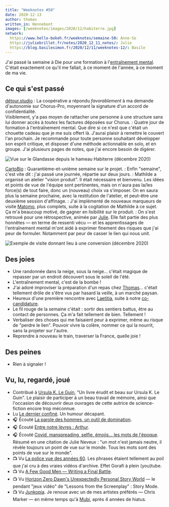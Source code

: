 ```yaml
---
title: "Weeknotes #50"
date: 2020-12-13
author: thomas
written_in: Hennebont
images: [/weeknotes/images/2020/12/habiterre.jpg]
network:
  https://www.hello-bokeh.fr/weeknotes/semaine-50: Anne-So
  https://juliebrillet.fr/notes/2020_12_11_notes/: Julie
  https://blog.basilesimon.fr/2020/12/11/weeknotes-12/: Basile
---
```


J'ai passé la semaine à Die pour une formation à l'[entraînement mental](https://fr.wikipedia.org/wiki/Entra%C3%AEnement_mental). C'était exactement ce qu'il me fallait, à ce moment de l'année, à ce moment de ma vie.

<!--more-->

## Ce qui s'est passé

[détour.studio]
: La coopérative a répondu _favorablement_ à ma demande d'autonomie sur Chorus-Pro, moyennant la signature d'un accord de confidentialité.<br>
Visiblement, y'a pas moyen de rattacher une personne à une structure sans lui donner accès à _toutes_ les factures déposées sur Chorus.
: Quatre jour de formation à l'entraînement mental. Que dire si ce n'est que c'était un chouette cadeau que je me suis offert là. J'aurai plaisir à remettre le couvert l'an prochain. Je recommande pour toute personne souhaitant développer son esprit critique, et disposer d'une méthode actionnable en solo, et en groupe. J'ai plusieurs pages de notes, que j'ai encore besoin de digérer.

![](/weeknotes/images/2020/12/habiterre.jpg "Vue sur le Glandasse depuis le hameau Habiterre (décembre 2020)")

[CartoBio]
: Quarantième-et-unième semaine sur le projet.
: Enfin "semaine", c'est vite dit : j'ai passé une journée, répartie sur deux jours.
: Mathilde a organisé un atelier "vision produit". Il était nécessaire et bienvenu. Les idées et points de vue de l'équipe sont pertinentes, mais on n'aura pas la/les force(s) de tout faire, donc un (nouveau) choix va s'imposer. On en saura plus la semaine prochaine, avec la restitution de l'atelier, et peut-être une deuxième session d'affinage.
: J'ai implémenté de nouveaux marqueurs de visite [Matomo](https://matomo.org/), plus complets, suite à la cogitation de Mathilde à ce sujet. Ça m'a beaucoup motivé, de gagner en lisibilité sur le produit.
: On s'est retrouvé pour une rétrospective, animée par [Julie](https://www.nousistan.org/). Elle fait partie des plus honnêtes — en terme de ressenti vécu — et les apprentissages de l'entraînement mental m'ont aidé à exprimer finement des risques que j'ai peur de formuler. Notamment par peur de casser le lien qui nous unit.

![](/weeknotes/images/2020/12/cartobio-stats-goals.png "Exemple de visite donnant lieu à une conversion (décembre 2020)")

## Des joies

- Une randonnée dans la neige, sous la neige… c'était magique de repasser par un endroit découvert sous le soleil de l'été.
- L'entraînement mental, c'est de la bombe !
- J'ai adoré improviser la préparation d'un repas chez [Thomas](https://fr.linkedin.com/in/thomas-glatt-586bb56)… c'était tellement drôle de s'être vus par hasard la veille, à un marché paysan.
- Heureux d'une première rencontre avec [Laetitia](https://github.com/weblaetitia), suite à notre [co-candidature](/weeknotes/48/).
- Le fil rouge de la semaine c'était : sortir des sentiers battus, être au contact de personnes. Ça m'a fait tellement de bien. Tellement !
- Verbaliser des choses qui me faisaient peur à exprimer, même au risque de "perdre le lien". Pouvoir vivre la colère, nommer ce qui la nourrit, sans la projeter sur l'autre.
- Reprendre à nouveau le train, traverser la France, quelle joie !

## Des peines

- Rien à signaler !

## Vu, lu, regardé, joué

- Contribué à [Ursula K. Le Guin](https://www.ulule.com/ursula-k-le-guin/), "Un livre érudit et beau sur Ursula K. Le Guin". Le plaisir de participer à un beau travail de mémoire, ainsi que l'occasion de découvrir deux ouvrages de cette autrice de science-fiction encore trop méconnue.
- Lu [Le dernier confiné](https://www.miximum.fr/blog/le-dernier-confine/). Un humour décapant.
- 🎧 Écouté [La parole des hommes, un outil de domination](http://www.slate.fr/podcast/196486/manterrupting-parole-femmes-hommes-outil-domination-masculinite-mansplaining-48).
- 🎧 Écouté [Entre notre lèvres : Arthur](https://podcast.ausha.co/entrenoslevres/arthur).
- 🎧 Écouté [Covid, manspreading, selfie, émojis... les mots de l'époque](https://www.franceculture.fr/emissions/la-grande-table-idees/covid-manspreading-selfie-emojis-les-mots-de-lepoque). Résumé en une citation de Julie Neveux : "un mot n'est jamais neutre, il révèle toujours un point de vue sur le monde. Tous les mots sont des points de vue sur le monde".
- 📺 Vu [La police vue des années 60](https://www.youtube.com/watch?v=hkSJSyIj0QY). Les phrases étaient tellement au poil que j'ai cru à des vraies vidéos d'archive. Effet Gorafi à plein (you)tube.
- 📺 Vu [A Few Good Men — Writing a Final Battle](https://www.youtube.com/watch?v=MoCQPEh3MyI).
- 📺 Vu [Horizon Zero Dawn's Unexpectedly Personal Story World](https://www.youtube.com/watch?v=dEjTP2ayoTk) — le pendant "jeux vidéo" de "Lessons from the Screenplay" : Story Mode.
- 📺 Vu [Junkopia](https://mubi.com/films/junkopia). Je renoue avec un de mes artistes préférés — Chris Marker — en même temps qu'à [Mubi](https://mubi.com/t/web/global/9BNyzpCy), après 4 années de hiatus.

[détour.studio]: /
[Solstice]: https://solstice.coop/
[Stylo]: https://github.com/EcrituresNumeriques/stylo
[CartoBio]: https://cartobio.org/
[Usine Vivante]: https://www.usinevivante.org
[Revue Hybrid]: https://www.puv-editions.fr/collections/hybrid.html
[Master 2 Design et Management de l'Innovation Interactive]: https://www.gobelins.fr/formation/mdi-design-et-management-de-l-innovation-interactive-cycle-2-lead-technique-ou-lead
[Master 2 Innovation & transformation numérique]: https://www.sciencespo.fr/ecole-management-innovation/fr/formations/innovation-transformation-numerique.html

[Noémie]: https://noemiegirard.co
[Sofia]: https://twitter.com/sofiaboulaarab
[Anne-Sophie]: https://hello-bokeh.fr
[Guillaume]: https://www.yuzutech.fr/
[Claire]: https://www.lassembleuse.fr/
[Antoine]: https://www.quaternum.net/

